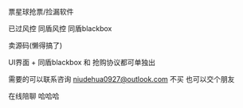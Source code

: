票星球抢票/捡漏软件

已过风控
同盾风控  同盾blackbox

卖源码(懒得搞了)

UI界面 + 同盾blackbox 和 抢购协议都可单独出


需要的可以联系咨询   niudehua0927@outlook.com 
不买 也可以交个朋友 

在线陪聊  哈哈哈